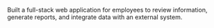 Built a full-stack web application for employees to review information, generate reports, and integrate data with an external system.
